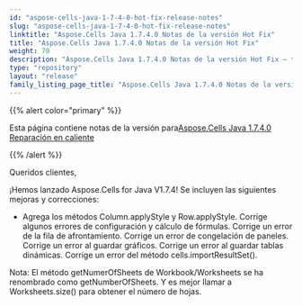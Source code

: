 ```yaml
---
id: "aspose-cells-java-1-7-4-0-hot-fix-release-notes"
slug: "aspose-cells-java-1-7-4-0-hot-fix-release-notes"
linktitle: "Aspose.Cells Java 1.7.4.0 Notas de la versión Hot Fix"
title: "Aspose.Cells Java 1.7.4.0 Notas de la versión Hot Fix"
weight: 70
description: "Aspose.Cells Java 1.7.4.0 Notas de la versión Hot Fix – the latest updates and fixes."
type: "repository"
layout: "release"
family_listing_page_title: "Aspose.Cells Java 1.7.4.0 Notas de la versión Hot Fix"
---
```

{{% alert color="primary" %}} 

 Esta página contiene notas de la versión para[Aspose.Cells Java 1.7.4.0 Reparación en caliente](https://releases.aspose.com/cells/java/new-releases/aspose.cells-java-1.7.4.0-hot-fix/)

{{% /alert %}} 

 Queridos clientes,

 ¡Hemos lanzado Aspose.Cells for Java V1.7.4! Se incluyen las siguientes mejoras y correcciones:

- Agrega los métodos Column.applyStyle y Row.applyStyle.
 Corrige algunos errores de configuración y cálculo de fórmulas.
 Corrige un error de la fila de afrontamiento.
 Corrige un error de congelación de paneles.
 Corrige un error al guardar gráficos.
 Corrige un error al guardar tablas dinámicas.
 Corrige un error del método cells.importResultSet().

Nota: El método getNumerOfSheets de Workbook/Worksheets se ha renombrado como getNumberOfSheets. Y es mejor llamar a Worksheets.size() para obtener el número de hojas.

